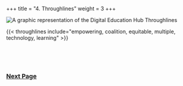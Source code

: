 +++
title = "4. Throughlines"
weight = 3
+++

![A graphic representation of the Digital Education Hub Throughlines](/images/throughlines_overall.png)

{{< throughlines include="empowering, coalition, equitable, multiple, technology, learning" >}}
 
&nbsp;
 
&nbsp;
 
### [Next Page](https://dehsi2022.netlify.app/background/agreements/)